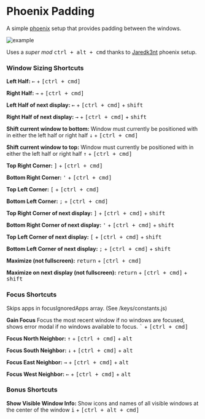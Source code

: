 # Phoenix Padding
A simple [phoenix](https://github.com/kasper/phoenix) setup that provides padding between the windows.

![example](example.png)

Uses a *super mod* <kbd>ctrl + alt + cmd</kbd> thanks to [Jaredk3nt](https://github.com/Jaredk3nt/phoenix-padding) phoenix setup.

### Window Sizing Shortcuts

**Left Half:**
<kbd>&larr;</kbd> + <kbd>[ctrl + cmd]</kbd>

**Right Half:**
<kbd>&rarr;</kbd> + <kbd>[ctrl + cmd]</kbd>

**Left Half of next display:**
<kbd>&larr;</kbd> + <kbd>[ctrl + cmd]</kbd> + <kbd>shift</kbd>

**Right Half of next display:**
<kbd>&rarr;</kbd> + <kbd>[ctrl + cmd]</kbd> + <kbd>shift</kbd>

**Shift current window to bottom:**
Window must currently be positioned with in either the left half or right half
<kbd>&darr;</kbd> + <kbd>[ctrl + cmd]</kbd>

**Shift current window to top:**
Window must currently be positioned with in either the left half or right half
<kbd>&uarr;</kbd> + <kbd>[ctrl + cmd]</kbd>

**Top Right Corner:**
<kbd>]</kbd> + <kbd>[ctrl + cmd]</kbd>

**Bottom Right Corner:**
<kbd>'</kbd> + <kbd>[ctrl + cmd]</kbd>

**Top Left Corner:**
<kbd>[</kbd> + <kbd>[ctrl + cmd]</kbd>

**Bottom Left Corner:**
<kbd>;</kbd> + <kbd>[ctrl + cmd]</kbd>

**Top Right Corner of next display:**
<kbd>]</kbd> + <kbd>[ctrl + cmd]</kbd> + <kbd>shift</kbd>

**Bottom Right Corner of next display:**
<kbd>'</kbd> + <kbd>[ctrl + cmd]</kbd> + <kbd>shift</kbd>

**Top Left Corner of next display:**
<kbd>[</kbd> + <kbd>[ctrl + cmd]</kbd> + <kbd>shift</kbd>

**Bottom Left Corner of next display:**
<kbd>;</kbd> + <kbd>[ctrl + cmd]</kbd> + <kbd>shift</kbd>

**Maximize (not fullscreen):**
<kbd>return</kbd> + <kbd>[ctrl + cmd]</kbd>

**Maximize on next display (not fullscreen):**
<kbd>return</kbd> + <kbd>[ctrl + cmd]</kbd> + <kbd>shift</kbd>

### Focus Shortcuts

Skips apps in focusIgnoredApps array. (See /keys/constants.js)

**Gain Focus**
Focus the most recent window if no windows are focused, shows error modal if no windows available to focus. <kbd>`</kbd> + <kbd>[ctrl + cmd]</kbd>

**Focus North Neighbor:**
<kbd>&uarr;</kbd> + <kbd>[ctrl + cmd]</kbd> + <kbd>alt</kbd>

**Focus South Neighbor:**
<kbd>&darr;</kbd> + <kbd>[ctrl + cmd]</kbd> + <kbd>alt</kbd>

**Focus East Neighbor:**
<kbd>&rarr;</kbd> + <kbd>[ctrl + cmd]</kbd> + <kbd>alt</kbd>

**Focus West Neighbor:**
<kbd>&larr;</kbd> + <kbd>[ctrl + cmd]</kbd> + <kbd>alt</kbd>

### Bonus Shortcuts

**Show Visible Window Info:**
Show icons and names of all visible windows at the center of the window
<kbd>i</kbd> + <kbd>[ctrl + alt + cmd]</kbd>
